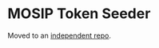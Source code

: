 # MOSIP Token Seeder

Moved to an [independent repo](https://github.com/mosip/mosip-token-seeder).

